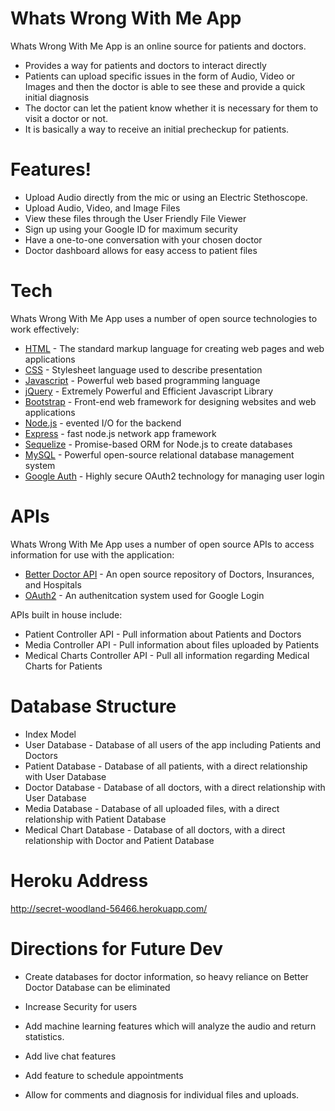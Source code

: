 # Whats Wrong With Me App

Whats Wrong With Me App is an online source for patients and doctors. 

  - Provides a way for patients and doctors to interact directly
  - Patients can upload specific issues in the form of Audio, Video or Images and then the doctor is able to see these and provide a quick initial diagnosis
  - The doctor can let the patient know whether it is necessary for them to visit a doctor or not.
  - It is basically a way to receive an initial precheckup for patients.

# Features!

  - Upload Audio directly from the mic or using an Electric Stethoscope.
  - Upload Audio, Video, and Image Files
  - View these files through the User Friendly File Viewer
  - Sign up using your Google ID for maximum security
  - Have a one-to-one conversation with your chosen doctor
  - Doctor dashboard allows for easy access to patient files

# Tech

Whats Wrong With Me App uses a number of open source technologies to work effectively:

* [HTML] - The standard markup language for creating web pages and web applications
* [CSS] - Stylesheet language used to describe presentation
* [Javascript] - Powerful web based programming language
* [jQuery] - Extremely Powerful and Efficient Javascript Library
* [Bootstrap] - Front-end web framework for designing websites and web applications
* [Node.js] - evented I/O for the backend
* [Express] - fast node.js network app framework
* [Sequelize] - Promise-based ORM for Node.js to create databases
* [MySQL] - Powerful open-source relational database management system
* [Google Auth] - Highly secure OAuth2 technology for managing user login

# APIs

Whats Wrong With Me App uses a number of open source APIs to access information for use with the application:

* [Better Doctor API] - An open source repository of Doctors, Insurances, and Hospitals
* [OAuth2] - An authenitcation system used for Google Login

APIs built in house include:
* Patient Controller API - Pull information about Patients and Doctors
* Media Controller API - Pull information about files uploaded by Patients
* Medical Charts Controller API - Pull all information regarding Medical Charts for Patients

# Database Structure
* Index Model
* User Database - Database of all users of the app including Patients and Doctors
* Patient Database - Database of all patients, with a direct relationship with User Database
* Doctor Database - Database of all doctors, with a direct relationship with User Database
* Media Database - Database of all uploaded files, with a direct relationship with Patient Database
* Medical Chart Database - Database of all doctors, with a direct relationship with Doctor and Patient Database

# Heroku Address

http://secret-woodland-56466.herokuapp.com/

# Directions for Future Dev
* Create databases for doctor information, so heavy reliance on Better Doctor Database can be eliminated
* Increase Security for users
* Add machine learning features which will analyze the audio and return statistics.
* Add live chat features
* Add feature to schedule appointments
* Allow for comments and diagnosis for individual files and uploads.

   [HTML]: <https://www.w3schools.com/html/>
   [CSS]: <https://www.w3schools.com/css/>
   [Javascript]: <https://www.w3schools.com/js/>
   [jQuery]: <http://jquery.com>
   [Bootstrap]: <http://getbootstrap.com/>
   [Node.js]: <http://nodejs.org>
   [Express]: <http://expressjs.com>
   [Sequelize]: <http://docs.sequelizejs.com/>
   [MySQL]: <https://www.mysql.com>
   [Google Auth]: <https://developers.google.com/identity/protocols/OAuth2>
   [Better Doctor API]: <http://betterdoctor.com/developers/>
   [OAuth2]: <https://oauth.net/2/>
   
   
